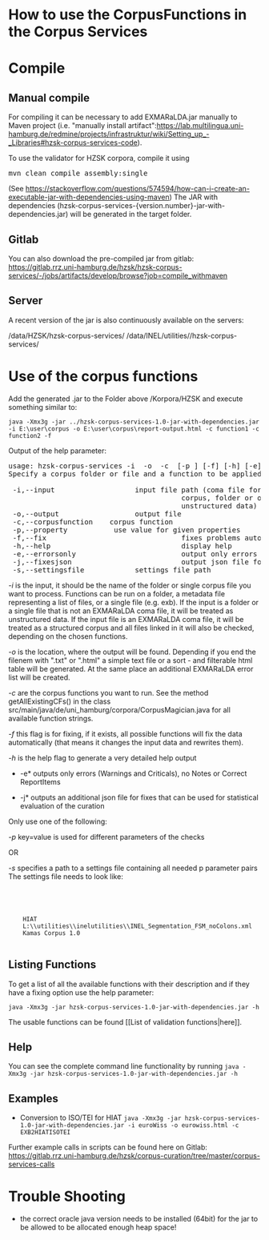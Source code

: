 # How to use the CorpusFunctions in the Corpus Services

# Compile

## Manual compile

For compiling it can be necessary to add EXMARaLDA.jar manually to Maven project (i.e. "manually install artifact":https://lab.multilingua.uni-hamburg.de/redmine/projects/infrastruktur/wiki/Setting_up_-_Libraries#hzsk-corpus-services-code).

To use the validator for HZSK corpora, compile it using 
<pre>
mvn clean compile assembly:single
</pre>

(See https://stackoverflow.com/questions/574594/how-can-i-create-an-executable-jar-with-dependencies-using-maven)
The JAR with dependencies (hzsk-corpus-services-{version.number}-jar-with-dependencies.jar) will be generated in the target folder.

## Gitlab

You can also download the pre-compiled jar from gitlab: https://gitlab.rrz.uni-hamburg.de/hzsk/hzsk-corpus-services/-/jobs/artifacts/develop/browse?job=compile_withmaven

## Server

A recent version of the jar is also continuously available on the servers:

/data/HZSK/hzsk-corpus-services/
/data/INEL/utilities//hzsk-corpus-services/

#  Use of the corpus functions

Add the generated .jar to the Folder above /Korpora/HZSK and execute something similar to:

`java -Xmx3g -jar ../hzsk-corpus-services-1.0-jar-with-dependencies.jar -i E:\user\corpus -o E:\user\corpus\report-output.html -c function1 -c function2 -f `

Output of the help parameter:
<pre>
usage: hzsk-corpus-services -i <FILE PATH> -o <FILE PATH> -c <CORPUS
       FUNCTION> [-p <property=value>] [-f] [-h] [-e] [-j] [-s <FILE
       PATH>]
Specify a corpus folder or file and a function to be applied

 -i,--input <FILE PATH>                  input file path (coma file for
                                         corpus, folder or other file for
                                         unstructured data)
 -o,--output <FILE PATH>                 output file
 -c,--corpusfunction <CORPUS FUNCTION>   corpus function
 -p,--property <property=value>          use value for given properties
 -f,--fix                                fixes problems automatically
 -h,--help                               display help
 -e,--errorsonly                         output only errors
 -j,--fixesjson                          output json file for fixes
 -s,--settingsfile <FILE PATH>           settings file path
</pre>

*-i* is the input, it should be the name of the folder or single corpus file you want to process. Functions can be run on a folder, a metadata file representing a list of files, or a single file (e.g. exb). If the input is a folder or a single file that is not an EXMARaLDA coma file, it will be treated as unstructured data. If the input file is an EXMARaLDA coma file, it will be treated as a structured corpus and all files linked in it will also be checked, depending on the chosen functions.

*-o* is the location, where the output will be found. Depending if you end the filenem with ".txt" or ".html" a simple text file or a sort - and filterable html table will be generated. At the same place an additional EXMARaLDA error list will be created. 

*-c* are the corpus functions you want to run. See the method getAllExistingCFs() in the class src/main/java/de/uni_hamburg/corpora/CorpusMagician.java for all available function strings. 

*-f* this flag is for fixing, if it exists, all possible functions will fix the data automatically (that means it changes the input data and rewrites them).

*-h* is the help flag to generate a very detailed help output

* -e* outputs only errors (Warnings and Criticals), no Notes or Correct ReportItems

* -j* outputs an additional json file for fixes that can be used for statistical evaluation of the curation

Only use one of the following:

*-p* key=value is used for different parameters of the checks

OR

*-s* specifies a path to a settings file containing all needed p parameter pairs
The settings file needs to look like:
<pre><code class="xml">
<?xml version="1.0" encoding="UTF-8" standalone="no"?>
<!DOCTYPE properties SYSTEM "http://java.sun.com/dtd/properties.dtd">
<properties> 
    <entry key="SEGMENTATION">HIAT</entry>
    <entry key="FSM">L:\\utilities\\inelutilities\\INEL_Segmentation_FSM_noColons.xml</entry>
    <entry key="CORPUSNAME">Kamas Corpus 1.0</entry>
</properties>
</code></pre>


## Listing Functions

To get a list of all the available functions with their description and if they have a fixing option use the help parameter:

`java -Xmx3g -jar hzsk-corpus-services-1.0-jar-with-dependencies.jar -h `

The usable functions can be found [[List of validation functions|here]].

## Help

You can see the complete command line functionality by running
`
java -Xmx3g -jar hzsk-corpus-services-1.0-jar-with-dependencies.jar -h
`

## Examples

* Conversion to ISO/TEI for HIAT
`
java -Xmx3g -jar hzsk-corpus-services-1.0-jar-with-dependencies.jar -i euroWiss -o eurowiss.html -c EXB2HIATISOTEI
`

Further example calls in scripts can be found here on Gitlab: https://gitlab.rrz.uni-hamburg.de/hzsk/corpus-curation/tree/master/corpus-services-calls

# Trouble Shooting

* the correct oracle java version needs to be installed (64bit) for the jar to be allowed to be allocated enough heap space!
